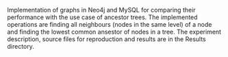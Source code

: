 Implementation of graphs in Neo4j and MySQL for comparing their performance with the use case of ancestor trees. The implemented operations are finding all neighbours (nodes in the same level) of a node and finding the lowest common ansestor of nodes in a tree. The experiment description, source files for reproduction and results are in the Results directory.
